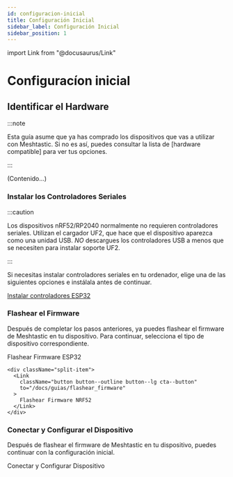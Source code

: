 ```yaml
---
id: configuracion-inicial
title: Configuración Inicial
sidebar_label: Configuración Inicial
sidebar_position: 1
---
```


import Link from "@docusaurus/Link"

<!-- Falta añadir enlaces a otros post con los drivers y mas detalles de ambos tipos de dispositivos -->

# Configuracíon inicial

## Identificar el Hardware

:::note

Esta guía asume que ya has comprado los dispositivos que vas a utilizar con Meshtastic. Si no es así, puedes consultar la lista de [hardware compatible] para ver tus opciones.

:::

(Contenido...)

### Instalar los Controladores Seriales

:::caution

Los dispositivos nRF52/RP2040 normalmente no requieren controladores seriales. Utilizan el cargador UF2, que hace que el dispositivo aparezca como una unidad USB. _NO_ descargues los controladores USB a menos que se necesiten para instalar soporte UF2.

:::

Si necesitas instalar controladores seriales en tu ordenador, elige una de las siguientes opciones e instálala antes de continuar.

<div className="indexCtasBody">
  <div className="split-container">
    <div className="split-item">
      <a
        className="button button--outline button--lg cta--button"
        href="http://www.wch-ic.com/downloads/CH341SER_EXE.html"
        target="_blank"
        rel="noopener noreferrer"
      >
        Instalar controladores ESP32
      </a>
    </div>
  </div>
</div>

### Flashear el Firmware

Después de completar los pasos anteriores, ya puedes flashear el firmware de Meshtastic en tu dispositivo. Para continuar, selecciona el tipo de dispositivo correspondiente.

<div className="indexCtasBody">
  <div className="split-container">
    <div className="split-item">
      <Link
        className="button button--outline button--lg cta--button"
        to="/docs/guias/flashear_firmware"
      >
        Flashear Firmware ESP32 
      </Link>
    </div>

    <div className="split-item">
      <Link
        className="button button--outline button--lg cta--button"
        to="/docs/guias/flashear_firmware"
      >
        Flashear Firmware NRF52
      </Link>
    </div>
  </div>
</div>

### Conectar y Configurar el Dispositivo

Después de flashear el firmware de Meshtastic en tu dispositivo, puedes continuar con la configuración inicial.

<div className="indexCtasBody">
  <Link
    className="button button--outline button--lg cta--button"
    to=""
  >
    Conectar y Configurar Dispositivo
  </Link>
</div>
